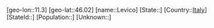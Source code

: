 ﻿---
location: [46.02,11.3]
type: City
tags:
- geo/City


SpocWebEntityId: 31969
isDeleted: false
confidential: public

---
[geo-lon::11.3]
[geo-lat::46.02]
[name::Levico]
[State::]
[Country::[Italy](geo/Continent/Europe/Italy.md)]
[StateId::]
[Population::]
[Unknown::]

